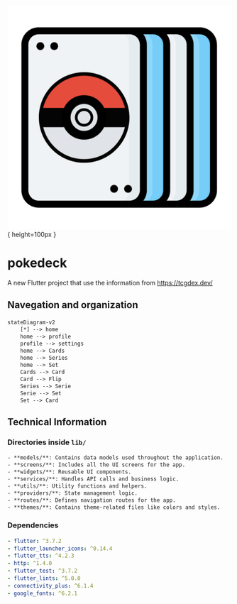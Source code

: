 ![Pokedeck Icon](assets/icon-pokedeck.png){ height=100px }
# pokedeck

A new Flutter project that use the information from https://tcgdex.dev/


## Navegation and organization


```mermaid
stateDiagram-v2
    [*] --> home
    home --> profile
    profile --> settings
    home --> Cards
    home --> Series
    home --> Set
    Cards --> Card
    Card --> Flip
    Series --> Serie
    Serie --> Set
    Set --> Card
```



## Technical Information

### Directories inside `lib/`

    - **models/**: Contains data models used throughout the application.
    - **screens/**: Includes all the UI screens for the app.
    - **widgets/**: Reusable UI components.
    - **services/**: Handles API calls and business logic.
    - **utils/**: Utility functions and helpers.
    - **providers/**: State management logic.
    - **routes/**: Defines navigation routes for the app.
    - **themes/**: Contains theme-related files like colors and styles.

### Dependencies

```yaml
- flutter: ^3.7.2
- flutter_launcher_icons: ^0.14.4
- flutter_tts: ^4.2.3
- http: ^1.4.0
- flutter_test: ^3.7.2
- flutter_lints: ^5.0.0
- connectivity_plus: ^6.1.4
- google_fonts: ^6.2.1
```